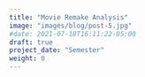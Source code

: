 ```yaml
---
title: "Movie Remake Analysis"
image: "images/blog/post-5.jpg"
#date: 2021-07-18T16:11:22-05:00
draft: true
project_date: "Semester"
weight: 0
---
```


